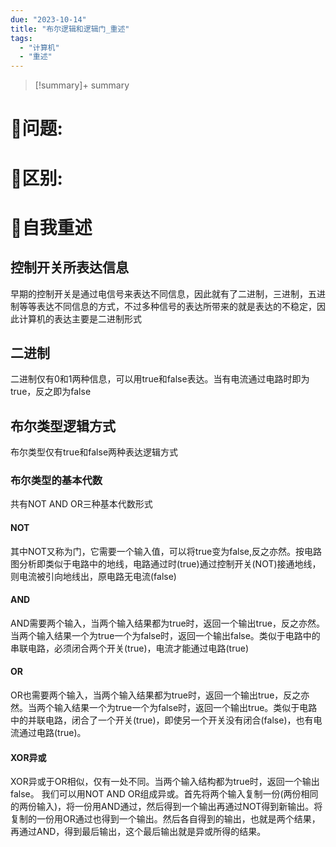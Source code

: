 ```yaml
---
due: "2023-10-14"
title: "布尔逻辑和逻辑门_重述"
tags:
  - "计算机"
  - "重述"
---
```



> [!summary]+ summary
> 


# 🤔问题:






# 🤔区别:




# 📘自我重述

## 控制开关所表达信息
早期的控制开关是通过电信号来表达不同信息，因此就有了二进制，三进制，五进制等等表达不同信息的方式，不过多种信号的表达所带来的就是表达的不稳定，因此计算机的表达主要是二进制形式

## 二进制
二进制仅有0和1两种信息，可以用true和false表达。当有电流通过电路时即为true，反之即为false

## 布尔类型逻辑方式
布尔类型仅有true和false两种表达逻辑方式

### 布尔类型的基本代数
共有NOT AND OR三种基本代数形式
#### NOT
其中NOT又称为门，它需要一个输入值，可以将true变为false,反之亦然。按电路图分析即类似于电路中的地线，电路通过时(true)通过控制开关(NOT)接通地线，则电流被引向地线出，原电路无电流(false)

#### AND
AND需要两个输入，当两个输入结果都为true时，返回一个输出true，反之亦然。当两个输入结果一个为true一个为false时，返回一个输出false。类似于电路中的串联电路，必须闭合两个开关(true)，电流才能通过电路(true)

#### OR
OR也需要两个输入，当两个输入结果都为true时，返回一个输出true，反之亦然。当两个输入结果一个为true一个为false时，返回一个输出true。类似于电路中的并联电路，闭合了一个开关(true)，即使另一个开关没有闭合(false)，也有电流通过电路(true)。

#### XOR异或
XOR异或于OR相似，仅有一处不同。当两个输入结构都为true时，返回一个输出false。
我们可以用NOT AND OR组成异或。首先将两个输入复制一份(两份相同的两份输入)，将一份用AND通过，然后得到一个输出再通过NOT得到新输出。将复制的一份用OR通过也得到一个输出。然后各自得到的输出，也就是两个结果，再通过AND，得到最后输出，这个最后输出就是异或所得的结果。